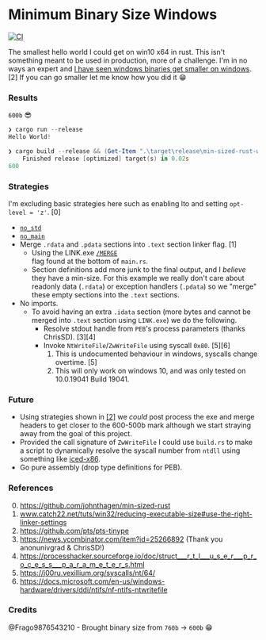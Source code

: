 # Minimum Binary Size Windows
[![CI](https://github.com/mcountryman/min-sized-rust-windows/actions/workflows/ci.yml/badge.svg)](https://github.com/mcountryman/min-sized-rust-windows/actions/workflows/ci.yml)

The smallest hello world I could get on win10 x64 in rust. This isn't something meant to 
be used in production, more of a challenge.  I'm in no ways an expert and 
[I have seen windows binaries get smaller on windows](https://github.com/pts/pts-tinype). [2]
If you can go smaller let me know how you did it :grin:

### Results
`600b` :sunglasses:

```powershell
❯ cargo run --release
Hello World!

❯ cargo build --release && (Get-Item ".\target\release\min-sized-rust-windows.exe").Length
    Finished release [optimized] target(s) in 0.02s
600
```

### Strategies
I'm excluding basic strategies here such as enabling lto and setting `opt-level = 'z'`. [0]

* [`no_std`](https://github.com/johnthagen/min-sized-rust#removing-libstd-with-no_std)
* [`no_main`](https://github.com/johnthagen/min-sized-rust#remove-corefmt-with-no_main-and-careful-usage-of-libstd)
* Merge `.rdata` and `.pdata` sections into `.text` section linker flag. [1]
    * Using the LINK.exe [`/MERGE`](https://docs.microsoft.com/en-us/cpp/build/reference/merge-combine-sections?view=msvc-160)     
      flag found at the bottom of `main.rs`.
    * Section definitions add more junk to the final output, and I _believe_ they have a 
      min-size.  For this example we really don't care about readonly data (`.rdata`) or 
      exception handlers (`.pdata`) so we "merge" these empty sections into the `.text` 
      sections.
* No imports.
    * To avoid having an extra `.idata` section (more bytes and cannot be merged into 
      `.text` section using `LINK.exe`) we do the following.
      * Resolve stdout handle from `PEB`'s process parameters (thanks ChrisSD). [3][4]
      * Invoke `NtWriteFile`/`ZwWriteFile` using syscall `0x80`. [5][6]
        1. This is undocumented behaviour in windows, syscalls change overtime. [5]
        2. This will only work on windows 10, and was only tested on 10.0.19041 Build 19041.
    
### Future
* Using strategies shown in [[2]](https://github.com/pts/pts-tinype) we _could_ post process
  the exe and merge headers to get closer to the 600-500b mark although we start straying
  away from the goal of this project.
* Provided the call signature of `ZwWriteFile` I could use `build.rs` to make a script to
  dynamically resolve the syscall number from `ntdll` using something like [iced-x86](https://crates.io/crates/iced-x86).
* Go pure assembly (drop type definitions for PEB).
      
### References
0. https://github.com/johnthagen/min-sized-rust
1. www.catch22.net/tuts/win32/reducing-executable-size#use-the-right-linker-settings
2. https://github.com/pts/pts-tinype
3. https://news.ycombinator.com/item?id=25266892 (Thank you anonunivgrad & ChrisSD!)
4. https://processhacker.sourceforge.io/doc/struct___r_t_l___u_s_e_r___p_r_o_c_e_s_s___p_a_r_a_m_e_t_e_r_s.html
5. https://j00ru.vexillium.org/syscalls/nt/64/
6. https://docs.microsoft.com/en-us/windows-hardware/drivers/ddi/ntifs/nf-ntifs-ntwritefile

### Credits
@Frago9876543210 - Brought binary size from `760b` -> `600b` :grin:
